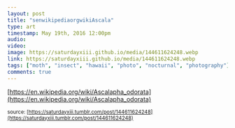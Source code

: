 ```yaml
---
layout: post
title: "senwikipediaorgwikiAscala"
type: art
timestamp: May 19th, 2016 12:00pm
audio: 
video: 
image: https://saturdayxiii.github.io/media/144611624248.webp
link: https://saturdayxiii.github.io/media/144611624248.webp
tags: ["moth", "insect", "hawaii", "photo", "nocturnal", "photography"]
comments: true
---
```

[https://en.wikipedia.org/wiki/Ascalapha_odorata](https://en.wikipedia.org/wiki/Ascalapha_odorata)

<small>source: [https://saturdayxiii.tumblr.com/post/144611624248](https://saturdayxiii.tumblr.com/post/144611624248)</small>